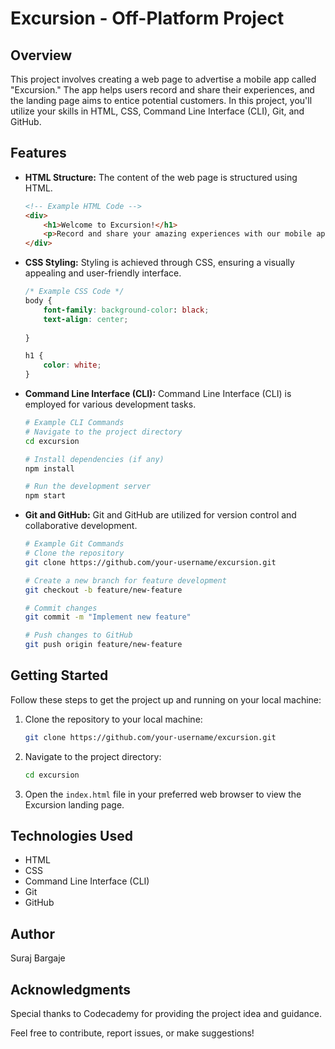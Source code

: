 # Excursion - Off-Platform Project

## Overview
This project involves creating a web page to advertise a mobile app called "Excursion." The app helps users record and share their experiences, and the landing page aims to entice potential customers. In this project, you'll utilize your skills in HTML, CSS, Command Line Interface (CLI), Git, and GitHub.

## Features
- **HTML Structure:**
  The content of the web page is structured using HTML.

    ```html
    <!-- Example HTML Code -->
    <div>
        <h1>Welcome to Excursion!</h1>
        <p>Record and share your amazing experiences with our mobile app.</p>
    </div>
    ```

- **CSS Styling:**
  Styling is achieved through CSS, ensuring a visually appealing and user-friendly interface.

    ```css
    /* Example CSS Code */
    body {
        font-family: background-color: black;
        text-align: center;
        
    }

    h1 {
        color: white;
    }
    ```

- **Command Line Interface (CLI):**
  Command Line Interface (CLI) is employed for various development tasks.

    ```bash
    # Example CLI Commands
    # Navigate to the project directory
    cd excursion

    # Install dependencies (if any)
    npm install

    # Run the development server
    npm start
    ```

- **Git and GitHub:**
  Git and GitHub are utilized for version control and collaborative development.

    ```bash
    # Example Git Commands
    # Clone the repository
    git clone https://github.com/your-username/excursion.git

    # Create a new branch for feature development
    git checkout -b feature/new-feature

    # Commit changes
    git commit -m "Implement new feature"

    # Push changes to GitHub
    git push origin feature/new-feature
    ```

## Getting Started
Follow these steps to get the project up and running on your local machine:

1. Clone the repository to your local machine:

    ```bash
    git clone https://github.com/your-username/excursion.git
    ```

2. Navigate to the project directory:

    ```bash
    cd excursion
    ```

3. Open the `index.html` file in your preferred web browser to view the Excursion landing page.

## Technologies Used
- HTML
- CSS
- Command Line Interface (CLI)
- Git
- GitHub

## Author
Suraj Bargaje

## Acknowledgments
Special thanks to Codecademy for providing the project idea and guidance.

Feel free to contribute, report issues, or make suggestions!
